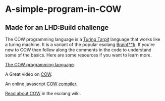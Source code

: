 # A-simple-program-in-COW
## Made for an LHD:Build challenge
The COW programming language is a [Turing Tarpit](https://en.wikipedia.org/wiki/Turing_tarpit) language that works like a turing machine. It is a variant of the popular esolang [Brainf**k](https://esolangs.org/wiki/Brainfuck). If you're new to COW then follow along the comments in the code to understand some of the basics.
Here are some resources if you want to learn more.

[The COW programming language](https://bigzaphod.github.io/COW/).

A Great video on [COW](https://www.youtube.com/watch?v=px2aSX02pqE).

An online javascript [COW compiler](https://frank-buss.de/cow.html).

[Read about COW](https://esolangs.org/wiki/COW) in the esolang wiki.

